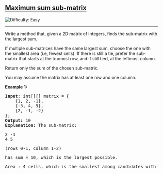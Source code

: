<h2><a href="https://www.geeksforgeeks.org/dsa/maximum-sum-submatrix/">Maximum sum sub-matrix</a></h2> <img src='https://img.shields.io/badge/Difficulty-Easy-brightgreen' alt='Difficulty: Easy' /><hr><p>Write a method that, given a 2D matrix of integers, finds the sub-matrix with the largest sum.</p>
If multiple sub-matrices have the same largest sum, choose the one with the smallest area (i.e, fewest cells).
If there is still a tie, prefer the sub-matrix that starts at the topmost row, and if still tied, at the leftmost column.

<p>Return only the sum of the chosen sub-matrix.</p>
<p>You may assume the matrix has at least one row and one column.</p>

<p><strong class="example">Example 1:</strong></p>

<pre>
<strong>Input:</strong> int[][] matrix = {
    {1, 2, -1},
    {-3, 4, 5},
    {2, -1, -2}
};
<strong>Output:</strong> 10
<strong>Explanation:</strong> The sub-matrix:<p>2 -1
4 5</p><p>(rows 0-1, column 1-2)</p><p>has sum = 10, which is the largest possible.</p><p>Area : 4 cells, which is the smallest among candidates with sum = 10.</p>
</pre>

